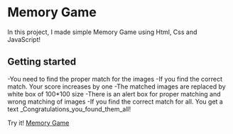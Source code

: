 # Memory Game
In this project, I made simple Memory Game using Html, Css and JavaScript!


## Getting started
-You need to find the proper match for the images
-If you find the correct match. Your score increases by one
-The matched images are replaced by white box of 100*100 size
-There is an alert box for proper matching and wrong matching of images
-If you find the correct match for all. You get a text _Congratulations_you_found_them_all!


Try it!
[Memory Game](https://sushmithareddy10.github.io/memoryGame/)